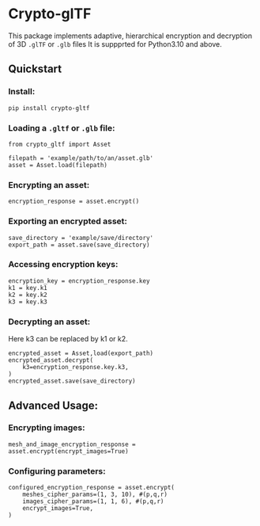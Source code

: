 # Crypto-glTF

This package implements adaptive, hierarchical encryption and decryption of 3D `.glTF` or `.glb` files
It is suppprted for Python3.10 and above.

## Quickstart

### Install:

```
pip install crypto-gltf
```

### Loading a `.gltf` or `.glb` file:

```
from crypto_gltf import Asset

filepath = 'example/path/to/an/asset.glb'
asset = Asset.load(filepath)
```

### Encrypting an asset:

```
encryption_response = asset.encrypt()
```

### Exporting an encrypted asset:

```
save_directory = 'example/save/directory'
export_path = asset.save(save_directory)
```

### Accessing encryption keys:

```
encryption_key = encryption_response.key
k1 = key.k1
k2 = key.k2
k3 = key.k3
```

### Decrypting an asset:

Here k3 can be replaced by k1 or k2.
```
encrypted_asset = Asset,load(export_path)
encrypted_asset.decrypt(
    k3=encryption_response.key.k3,
)
encrypted_asset.save(save_directory)
```

## Advanced  Usage:

### Encrypting images:
```
mesh_and_image_encryption_response = asset.encrypt(encrypt_images=True)
```

### Configuring parameters:
```
configured_encryption_response = asset.encrypt(
    meshes_cipher_params=(1, 3, 10), #(p,q,r)
    images_cipher_params=(1, 1, 6), #(p,q,r)
    encrypt_images=True,
)
```

